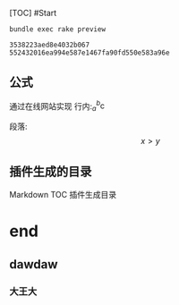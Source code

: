 [TOC]
#Start
```
bundle exec rake preview
```



```
3538223aed8e4032b067
552432016ea994e587e1467fa90fd550e583a96e
```



## 公式
通过在线网站实现
行内:$_{a}^{b}\textrm{c}$

段落:
$$x > y$$



## 插件生成的目录
Markdown TOC 插件生成目录


# end

## dawdaw

### 大王大